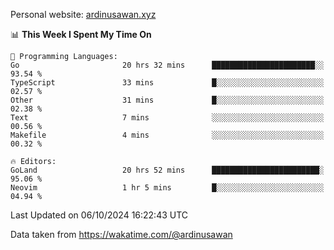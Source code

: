 Personal website: [ardinusawan.xyz](https://ardinusawan.xyz)

<!--START_SECTION:waka-->
📊 **This Week I Spent My Time On** 

```text
💬 Programming Languages: 
Go                       20 hrs 32 mins      ███████████████████████░░   93.54 % 
TypeScript               33 mins             █░░░░░░░░░░░░░░░░░░░░░░░░   02.57 % 
Other                    31 mins             █░░░░░░░░░░░░░░░░░░░░░░░░   02.38 % 
Text                     7 mins              ░░░░░░░░░░░░░░░░░░░░░░░░░   00.56 % 
Makefile                 4 mins              ░░░░░░░░░░░░░░░░░░░░░░░░░   00.32 % 

🔥 Editors: 
GoLand                   20 hrs 52 mins      ████████████████████████░   95.06 % 
Neovim                   1 hr 5 mins         █░░░░░░░░░░░░░░░░░░░░░░░░   04.94 % 
```


 Last Updated on 06/10/2024 16:22:43 UTC
<!--END_SECTION:waka-->
Data taken from https://wakatime.com/@ardinusawan
